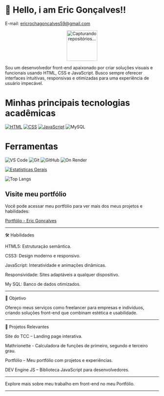 
# 👋 Hello, i am Eric Gonçalves!!

E-mail: ericrochagoncalves59@gmail.com

<p align="center">
  <a href="https://github.com/EricRochaGoncalves?tab=repositories">
    <img src="https://media.tenor.com/n0zRZqbKkd0AAAAi/pokeball-rotate.gif" width="100" alt="Capturando repositórios..."/>
  </a>
</p>
Sou um desenvolvedor front-end apaixonado por criar soluções visuais e funcionais usando HTML, CSS e JavaScript. Busco sempre oferecer interfaces intuitivas, responsivas e otimizadas para uma experiência de usuário impecável.

# Minhas principais tecnologias acadêmicas

[![HTML](https://img.shields.io/badge/HTML-5-blue?style=for-the-badge&logo=html5&logoColor=white)](https://developer.mozilla.org/en-US/docs/Web/HTML)
[![CSS](https://img.shields.io/badge/CSS-3-blue?style=for-the-badge&logo=css3&logoColor=white)](https://developer.mozilla.org/en-US/docs/Web/CSS)
[![JavaScript](https://img.shields.io/badge/JavaScript-ES6-yellow?style=for-the-badge&logo=javascript&logoColor=white)](https://developer.mozilla.org/en-US/docs/Web/JavaScript)
![MySQL](https://img.shields.io/badge/MySQL-005C84?style=for-the-badge&logo=mysql&logoColor=white)

# Ferramentas

![VS Code](https://img.shields.io/badge/VS%20Code-1E1E1E?style=for-the-badge&logo=visualstudiocode&logoColor=white)
![Git](https://img.shields.io/badge/Git-1D1F22?style=for-the-badge&logo=git&logoColor=white)
![GitHub](https://img.shields.io/badge/GitHub-0D1117?style=for-the-badge&logo=github&logoColor=white)
![On Render](https://img.shields.io/badge/On%20Render-2E2E2E?style=for-the-badge&logo=render&logoColor=white)


[![Estatísticas Gerais](https://github-readme-stats.vercel.app/api?username=EricRochaGoncalves&show_icons=true&theme=vision-friendly-dark)](https://github.com/EricRochaGoncalves)

![Top Langs](https://github-readme-stats.vercel.app/api/top-langs/?username=EricRochaGoncalves&layout=compact&theme=radical)



## Visite meu portfólio

Você pode acessar meu portfólio para ver mais dos meus projetos e habilidades:

[Portfólio - Eric Gonçalves](https://portif-lio-ericgoncalves.onrender.com/)


---

🛠️ Habilidades

HTML5: Estruturação semântica.

CSS3: Design moderno e responsivo.

JavaScript: Interatividade e animações dinâmicas.

Responsividade: Sites adaptáveis a qualquer dispositivo.

My SQL: Banco de dados otimizados.


---

🎯 Objetivo

Ofereço meus serviços como freelancer para empresas e indivíduos, criando soluções front-end que combinam estética e usabilidade.


---

💼 Projetos Relevantes

Site do TCC – Landing page interativa.

Mathrionette - Calculadora de funções de primeiro, segundo e terceiro grau.

Portfólio – Meu portfólio com projetos e experiências.

DEV Engine JS – Biblioteca JavaScript para desenvolvedores.



---

Explore mais sobre meu trabalho em front-end no meu Portfólio.


---



